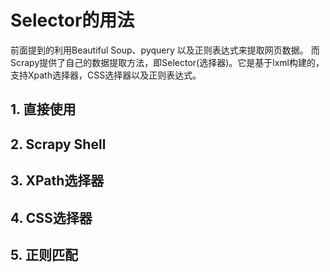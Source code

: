 # Selector的用法
前面提到的利用Beautiful Soup、pyquery 以及正则表达式来提取网页数据。
而Scrapy提供了自己的数据提取方法，即Selector(选择器)。它是基于lxml构建的，支持Xpath选择器，CSS选择器以及正则表达式。

## 1. 直接使用


## 2. Scrapy Shell


## 3. XPath选择器


## 4. CSS选择器


## 5. 正则匹配

